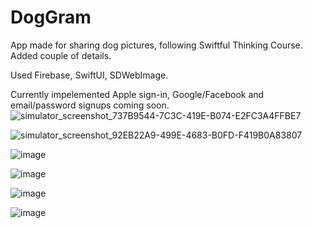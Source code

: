# DogGram
App made for sharing dog pictures, following Swiftful Thinking Course. Added couple of details.    

Used  Firebase, SwiftUI, SDWebImage.

Currently impelemented Apple sign-in, Google/Facebook and email/password signups coming soon.
![simulator_screenshot_737B9544-7C3C-419E-B074-E2FC3A4FFBE7](https://github.com/gmekv/DogGram/assets/113336356/d61ed6e0-7ea9-4c2d-83e9-af2992430282)

![simulator_screenshot_92EB22A9-499E-4683-B0FD-F419B0A83807](https://github.com/gmekv/DogGram/assets/113336356/595bbeb1-c02d-45dc-a613-b0cf45bfa807)

![image](https://github.com/gmekv/DogGram/assets/113336356/10c9b9b6-01ad-40aa-9350-b1b84e83212e)

![image](https://github.com/gmekv/DogGram/assets/113336356/393907f8-b990-40f8-beea-1ce251a2b42c)

![image](https://github.com/gmekv/DogGram/assets/113336356/2638d977-bdf4-4f8d-b3b6-1692a338a083)

![image](https://github.com/gmekv/DogGram/assets/113336356/7dd38eaa-4191-4749-b65a-30019978cbc9)

